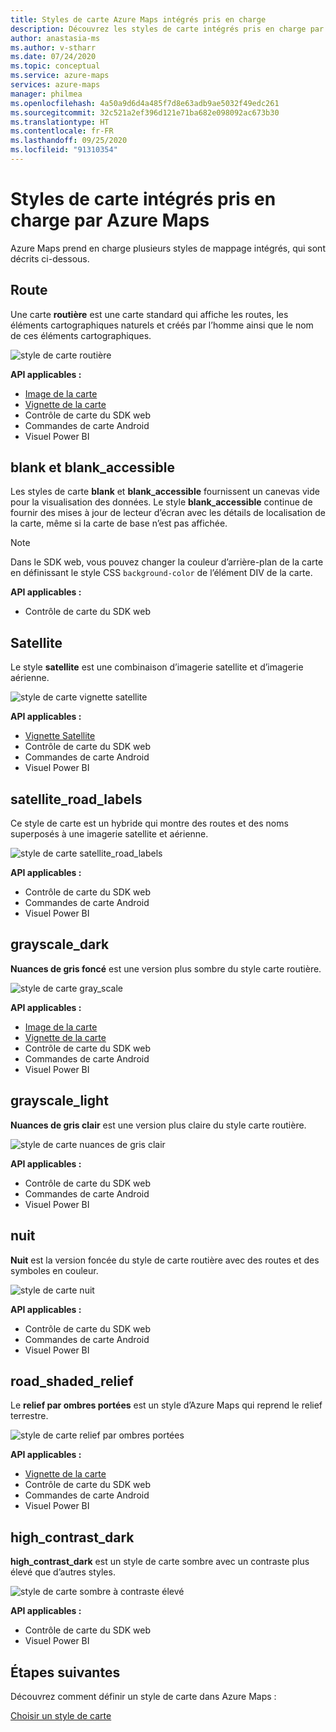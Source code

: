 ```yaml
---
title: Styles de carte Azure Maps intégrés pris en charge
description: Découvrez les styles de carte intégrés pris en charge par Azure Maps, comme route, blank_accessible, satellite, satellite_road_labels, road_shaded_relief et nuit.
author: anastasia-ms
ms.author: v-stharr
ms.date: 07/24/2020
ms.topic: conceptual
ms.service: azure-maps
services: azure-maps
manager: philmea
ms.openlocfilehash: 4a50a9d6d4a485f7d8e63adb9ae5032f49edc261
ms.sourcegitcommit: 32c521a2ef396d121e71ba682e098092ac673b30
ms.translationtype: HT
ms.contentlocale: fr-FR
ms.lasthandoff: 09/25/2020
ms.locfileid: "91310354"
---
```

# <a name="azure-maps-supported-built-in-map-styles"></a>Styles de carte intégrés pris en charge par Azure Maps

Azure Maps prend en charge plusieurs styles de mappage intégrés, qui sont décrits ci-dessous.

## <a name="road"></a>Route

Une carte **routière** est une carte standard qui affiche les routes, les éléments cartographiques naturels et créés par l’homme ainsi que le nom de ces éléments cartographiques.

![style de carte routière](./media/supported-map-styles/road.png)

**API applicables :**

* [Image de la carte](https://docs.microsoft.com/rest/api/maps/render/getmapimage)
* [Vignette de la carte](https://docs.microsoft.com/rest/api/maps/render/getmaptile)
* Contrôle de carte du SDK web
* Commandes de carte Android
* Visuel Power BI

## <a name="blank-and-blank_accessible"></a>blank et blank_accessible

Les styles de carte **blank** et **blank_accessible** fournissent un canevas vide pour la visualisation des données. Le style **blank_accessible** continue de fournir des mises à jour de lecteur d’écran avec les détails de localisation de la carte, même si la carte de base n’est pas affichée.

> [!Note]
> Dans le SDK web, vous pouvez changer la couleur d’arrière-plan de la carte en définissant le style CSS `background-color` de l’élément DIV de la carte.

**API applicables :**

* Contrôle de carte du SDK web

## <a name="satellite"></a>Satellite

Le style **satellite** est une combinaison d’imagerie satellite et d’imagerie aérienne.

![style de carte vignette satellite](./media/supported-map-styles/satellite.png)

**API applicables :**

* [Vignette Satellite](https://docs.microsoft.com/rest/api/maps/render/getmapimagerytilepreview)
* Contrôle de carte du SDK web
* Commandes de carte Android
* Visuel Power BI

## <a name="satellite_road_labels"></a>satellite_road_labels

Ce style de carte est un hybride qui montre des routes et des noms superposés à une imagerie satellite et aérienne.

![style de carte satellite_road_labels](./media/supported-map-styles/satellite-road-labels.png)

**API applicables :**

* Contrôle de carte du SDK web
* Commandes de carte Android
* Visuel Power BI

## <a name="grayscale_dark"></a>grayscale_dark

**Nuances de gris foncé** est une version plus sombre du style carte routière.

![style de carte gray_scale](./media/supported-map-styles/grayscale-dark.png)

**API applicables :**

* [Image de la carte](https://docs.microsoft.com/rest/api/maps/render/getmapimage)
* [Vignette de la carte](https://docs.microsoft.com/rest/api/maps/render/getmaptile)
* Contrôle de carte du SDK web
* Commandes de carte Android
* Visuel Power BI

## <a name="grayscale_light"></a>grayscale_light

**Nuances de gris clair** est une version plus claire du style carte routière.

![style de carte nuances de gris clair](./media/supported-map-styles/grayscale-light.png)

**API applicables :**
* Contrôle de carte du SDK web
* Commandes de carte Android
* Visuel Power BI

## <a name="night"></a>nuit

**Nuit** est la version foncée du style de carte routière avec des routes et des symboles en couleur.

![style de carte nuit](./media/supported-map-styles/night.png)

**API applicables :**

* Contrôle de carte du SDK web
* Commandes de carte Android
* Visuel Power BI

## <a name="road_shaded_relief"></a>road_shaded_relief

Le **relief par ombres portées** est un style d’Azure Maps qui reprend le relief terrestre.

![style de carte relief par ombres portées](./media/supported-map-styles/shaded-relief.png)

**API applicables :**

* [Vignette de la carte](https://docs.microsoft.com/rest/api/maps/render/getmaptile)
* Contrôle de carte du SDK web
* Commandes de carte Android
* Visuel Power BI

## <a name="high_contrast_dark"></a>high_contrast_dark

**high_contrast_dark** est un style de carte sombre avec un contraste plus élevé que d’autres styles.

![style de carte sombre à contraste élevé](./media/supported-map-styles/high-contrast-dark.png)

**API applicables :**

* Contrôle de carte du SDK web
* Visuel Power BI

## <a name="next-steps"></a>Étapes suivantes

Découvrez comment définir un style de carte dans Azure Maps :

[Choisir un style de carte](https://docs.microsoft.com/azure/azure-maps/choose-map-style)